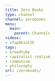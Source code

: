 ```yaml
---
title: Zero Books
type: channel
channel: zerobooks
menu:
  main:
    parent: Channels
videos:
- xfapDkint3E
tags:
- breadtube
- capitalist realism
- communism
- philosophy
url: /zerobooks/
---
```

